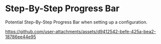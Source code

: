 # Step-By-Step Progress Bar
Potential Step-By-Step Progress Bar when setting up a configuration. 

https://github.com/user-attachments/assets/d9412542-befe-425a-bea2-18786ee44e95
